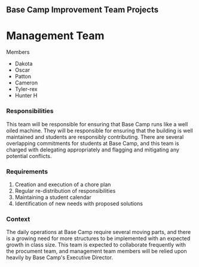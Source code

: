 ## Base Camp Improvement Team Projects


# Management Team

Members
* Dakota
* Oscar
* Patton
* Cameron
* Tyler-rex
* Hunter H

### Responsibilities
This team will be responsible for ensuring that Base Camp runs like a well oiled machine. They will be responsible for ensuring that the building is well maintained and students are responsibly contributing. There are several overlapping commitments for students at Base Camp, and this team is charged with delegating appropriately and flagging and mitigating any potential conflicts.

### Requirements
1. Creation and execution of a chore plan
2. Regular re-distribution of responsibilities
3. Maintaining a student calendar
4. Identification of new needs with proposed solutions

### Context
The daily operations at Base Camp require several moving parts, and there is a growing need for more structures to be implemented with an expected growth in class size. This team is expected to collaborate frequently with the procument team, and management team members will be relied upon heavily by Base Camp's Executive Director.